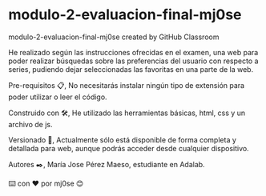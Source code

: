 # modulo-2-evaluacion-final-mj0se
modulo-2-evaluacion-final-mj0se created by GitHub Classroom

He realizado según las instrucciones ofrecidas en el examen, una web para poder realizar búsquedas sobre las preferencias del usuario con respecto a series,
pudiendo dejar seleccionadas las favoritas en una parte de la web.


Pre-requisitos :clipboard:,
No necesitarás instalar ningún tipo de extensión para poder utilizar o leer el código. 


Construido con :hammer_and_wrench:,
He utilizado las herramientas básicas, html, css y un archivo de js.


Versionado :pushpin:,
Actualmente sólo está disponible de forma completa y detallada para web, aunque podrás acceder desde cualquier dispositivo.

Autores :black_nib:,
María Jose Pérez Maeso, estudiante en Adalab.


:keyboard: con :heart: por mj0se :blush:
